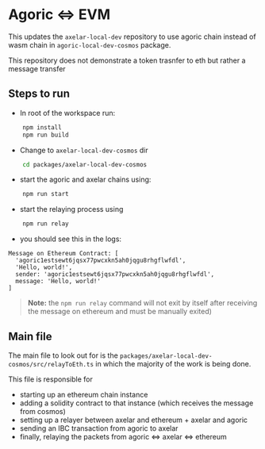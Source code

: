 # Agoric <=> EVM

This updates the `axelar-local-dev` repository to use agoric chain instead of wasm chain in `agoric-local-dev-cosmos` package.

This repository does not demonstrate a token trasnfer to eth but rather a message transfer

## Steps to run

- In root of the workspace run:
```bash
    npm install
    npm run build
```
- Change to `axelar-local-dev-cosmos` dir
```bash
    cd packages/axelar-local-dev-cosmos
```
- start the agoric and axelar chains using:
```bash
    npm run start
```
- start the relaying process using
```bash
    npm run relay
```
- you should see this in the logs:
```
Message on Ethereum Contract: [
  'agoric1estsewt6jqsx77pwcxkn5ah0jqgu8rhgflwfdl',
  'Hello, world!',
  sender: 'agoric1estsewt6jqsx77pwcxkn5ah0jqgu8rhgflwfdl',
  message: 'Hello, world!'
]
```

> **Note:** the `npm run relay` command will not exit by itself after receiving the message on ethereum and must be manually exited)
## Main file
The main file to look out for is the `packages/axelar-local-dev-cosmos/src/relayToEth.ts` in which the majority of the work is being done.

This file is responsible for 
- starting up an ethereum chain instance
- adding a solidity contract to that instance (which receives the message from cosmos)
- setting up a relayer between axelar and ethereum + axelar and agoric
- sending an IBC transaction from agoric to axelar
- finally, relaying the packets from agoric <=> axelar <=> ethereum
